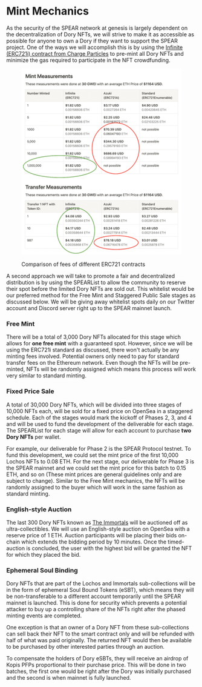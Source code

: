 # Mint Mechanics

As the security of the SPEAR network at genesis is largely dependent on the decentralization of Dory NFTs, we will strive to make it as accessible as possible for anyone to own a Dory if they want to support the SPEAR project. One of the ways we will accomplish this is by using the [Infinite (ERC721i) contract from Charge Particles](https://medium.com/charged-particles/infinite-erc721i-pre-minting-1-million-nfts-for-3-9a791a1f9a33) to pre-mint all Dory NFTs and minimize the gas required to participate in the NFT crowdfunding.

<figure><img src="../../.gitbook/assets/Infinite Mint Fees.png" alt=""><figcaption><p>Comparison of fees of different ERC721 contracts</p></figcaption></figure>

A second approach we will take to promote a fair and decentralized distribution is by using the SPEARList to allow the community to reserve their spot before the limited Dory NFTs are sold out. This whitelist would be our preferred method for the Free Mint and Staggered Public Sale stages as discussed below. We will be giving away whitelist spots daily on our Twitter account and Discord server right up to the SPEAR mainnet launch.

### Free Mint

There will be a total of 3,000 Dory NFTs allocated for this stage which allows for **one free mint** with a guaranteed spot. However, since we will be using the ERC721i standard as discussed, there won't actually be any minting fees involved. Potential owners only need to pay for standard transfer fees on the Ethereum network. Even though the NFTs will be pre-minted, NFTs will be randomly assigned which means this process will work very similar to standard minting.

### Fixed Price Sale

A total of 30,000 Dory NFTs, which will be divided into three stages of 10,000 NFTs each, will be sold for a fixed price on OpenSea in a staggered schedule. Each of the stages would mark the kickoff of Phases 2, 3, and 4 and will be used to fund the development of the deliverable for each stage. The SPEARList for each stage will allow for each account to purchase **two Dory NFTs** per wallet.

For example, our deliverable for Phase 2 is the SPEAR Protocol testnet. To fund this development, we could set the mint price of the first 10,000 Lochos NFTs to 0.08 ETH. For the next stage, our deliverable for Phase 3 is the SPEAR mainnet and we could set the mint price for this batch to 0.15 ETH, and so on (These mint prices are general guidelines only and are subject to change). Similar to the Free Mint mechanics, the NFTs will be randomly assigned to the buyer which will work in the same fashion as standard minting.

### English-style Auction

The last 300 Dory NFTs known as [The Immortals](supply-schedule.md#the-immortals) will be auctioned off as ultra-collectibles. We will use an English-style auction on OpenSea with a reserve price of 1 ETH. Auction participants will be placing their bids on-chain which extends the bidding period by 10 minutes. Once the timed-auction is concluded, the user with the highest bid will be granted the NFT for which they placed the bid.

### Ephemeral Soul Binding

Dory NFTs that are part of the Lochos and Immortals sub-collections will be in the form of ephemeral Soul Bound Tokens (eSBT), which means they will be non-transferable to a different account temporarily until the SPEAR mainnet is launched. This is done for security which prevents a potential attacker to buy up a controlling share of the NFTs right after the phased minting events are completed.

One exception is that an owner of a Dory NFT from these sub-collections can sell back their NFT to the smart contract only and will be refunded with half of what was paid originally. The returned NFT would then be available to be purchased by other interested parties through an auction.

To compensate the holders of Dory eSBTs, they will receive an airdrop of Kopis PFPs proportional to their purchase price. This will be done in two batches, the first one would be right after the Dory was initially purchased and the second is when mainnet is fully launched.
